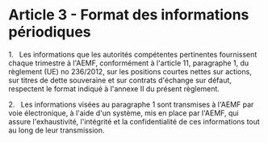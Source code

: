 # Article 3 - Format des informations périodiques


1.   Les informations que les autorités compétentes pertinentes fournissent chaque trimestre à l'AEMF, conformément à l'article 11, paragraphe 1, du règlement (UE) no 236/2012, sur les positions courtes nettes sur actions, sur titres de dette souveraine et sur contrats d'échange sur défaut, respectent le format indiqué à l'annexe II du présent règlement.

2.   Les informations visées au paragraphe 1 sont transmises à l'AEMF par voie électronique, à l'aide d'un système, mis en place par l'AEMF, qui assure l'exhaustivité, l'intégrité et la confidentialité de ces informations tout au long de leur transmission.
